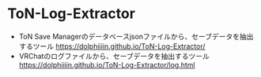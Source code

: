 # ToN-Log-Extractor

- ToN Save Managerのデータベースjsonファイルから、セーブデータを抽出するツール
  https://dolphiiiin.github.io/ToN-Log-Extractor/
- VRChatのログファイルから、セーブデータを抽出するツール
  https://dolphiiiin.github.io/ToN-Log-Extractor/log.html
